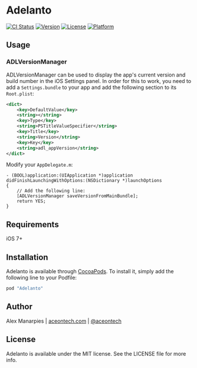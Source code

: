# Adelanto

[![CI Status](http://img.shields.io/travis/aceontech/Adelanto.svg?style=flat)](https://travis-ci.org/aceontech/Adelanto)
[![Version](https://img.shields.io/cocoapods/v/Adelanto.svg?style=flat)](http://cocoadocs.org/docsets/Adelanto)
[![License](https://img.shields.io/cocoapods/l/Adelanto.svg?style=flat)](http://cocoadocs.org/docsets/Adelanto)
[![Platform](https://img.shields.io/cocoapods/p/Adelanto.svg?style=flat)](http://cocoadocs.org/docsets/Adelanto)

## Usage

### ADLVersionManager

ADLVersionManager can be used to display the app's current version and build number
in the iOS Settings panel. In order for this to work, you need to add a
```Settings.bundle``` to your app and add the following section to its ```Root.plist```:

```xml
<dict>
    <key>DefaultValue</key>
    <string></string>
    <key>Type</key>
    <string>PSTitleValueSpecifier</string>
    <key>Title</key>
    <string>Version</string>
    <key>Key</key>
    <string>adl_appVersion</string>
</dict>
```

Modify your ```AppDelegate.m```:

```objc
- (BOOL)application:(UIApplication *)application didFinishLaunchingWithOptions:(NSDictionary *)launchOptions
{
    // Add the following line:
    [ADLVersionManager saveVersionFromMainBundle];
    return YES;
}
```

## Requirements

iOS 7+

## Installation

Adelanto is available through [CocoaPods](http://cocoapods.org). To install
it, simply add the following line to your Podfile:

```ruby
pod "Adelanto"
```

## Author

Alex Manarpies | [aceontech.com](http://www.aceontech.com) | [@aceontech](https://twitter.com/aceontech)

## License

Adelanto is available under the MIT license. See the LICENSE file for more info.
